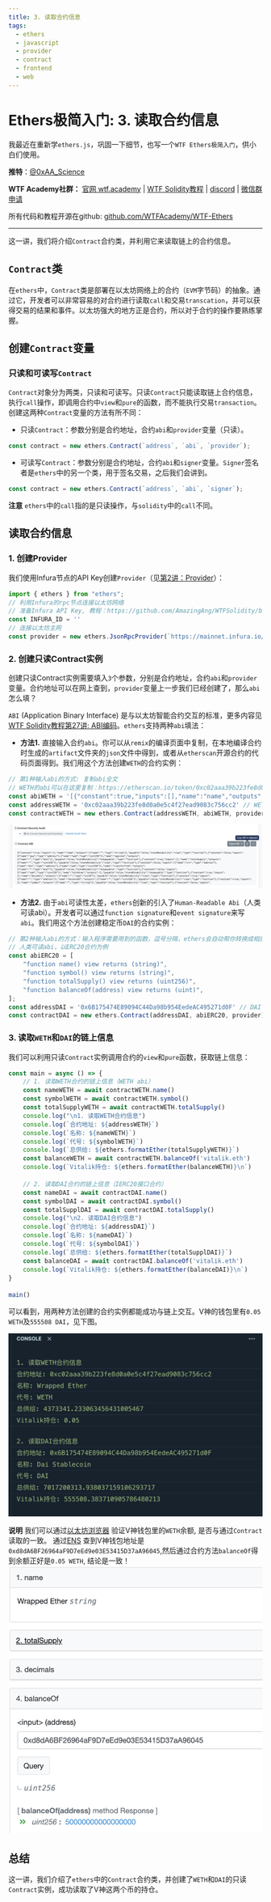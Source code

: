 ```yaml
---
title: 3. 读取合约信息
tags:
  - ethers
  - javascript
  - provider
  - contract
  - frontend
  - web
---
```


# Ethers极简入门: 3. 读取合约信息

我最近在重新学`ethers.js`，巩固一下细节，也写一个`WTF Ethers极简入门`，供小白们使用。

**推特**：[@0xAA_Science](https://twitter.com/0xAA_Science)

**WTF Academy社群：** [官网 wtf.academy](https://wtf.academy) | [WTF Solidity教程](https://github.com/AmazingAng/WTF-Solidity) | [discord](https://discord.gg/5akcruXrsk) | [微信群申请](https://docs.google.com/forms/d/e/1FAIpQLSe4KGT8Sh6sJ7hedQRuIYirOoZK_85miz3dw7vA1-YjodgJ-A/viewform?usp=sf_link)

所有代码和教程开源在github: [github.com/WTFAcademy/WTF-Ethers](https://github.com/WTFAcademy/WTF-Ethers)

-----

这一讲，我们将介绍`Contract`合约类，并利用它来读取链上的合约信息。

## `Contract`类

在`ethers`中，`Contract`类是部署在以太坊网络上的合约（`EVM`字节码）的抽象。通过它，开发者可以非常容易的对合约进行读取`call`和交易`transcation`，并可以获得交易的结果和事件。以太坊强大的地方正是合约，所以对于合约的操作要熟练掌握。

## 创建`Contract`变量

### 只读和可读写`Contract`

`Contract`对象分为两类，只读和可读写。只读`Contract`只能读取链上合约信息，执行`call`操作，即调用合约中`view`和`pure`的函数，而不能执行交易`transaction`。创建这两种`Contract`变量的方法有所不同：

- 只读`Contract`：参数分别是合约地址，合约`abi`和`provider`变量（只读）。

```javascript
const contract = new ethers.Contract(`address`, `abi`, `provider`);
```

- 可读写`Contract`：参数分别是合约地址，合约`abi`和`signer`变量。`Signer`签名者是`ethers`中的另一个类，用于签名交易，之后我们会讲到。

```javascript
const contract = new ethers.Contract(`address`, `abi`, `signer`);
```

**注意** `ethers`中的`call`指的是只读操作，与`solidity`中的`call`不同。

## 读取合约信息

### 1. 创建Provider

我们使用Infura节点的API Key创建`Provider`（见[第2讲：Provider](../02_Provider/readme.md)）：
```javascript
import { ethers } from "ethers";
// 利用Infura的rpc节点连接以太坊网络
// 准备Infura API Key, 教程：https://github.com/AmazingAng/WTFSolidity/blob/main/Topics/Tools/TOOL02_Infura/readme.md
const INFURA_ID = ''
// 连接以太坊主网
const provider = new ethers.JsonRpcProvider(`https://mainnet.infura.io/v3/${INFURA_ID}`)
```

### 2. 创建只读Contract实例

创建只读Contract实例需要填入`3`个参数，分别是合约地址，合约`abi`和`provider`变量。合约地址可以在网上查到，`provider`变量上一步我们已经创建了，那么`abi`怎么填？

`ABI` (Application Binary Interface) 是与以太坊智能合约交互的标准，更多内容见[WTF Solidity教程第27讲: ABI编码](https://github.com/AmazingAng/WTF-Solidity/blob/main/27_ABIEncode/readme.md)。`ethers`支持两种`abi`填法：

- **方法1.**  直接输入合约`abi`。你可以从`remix`的编译页面中复制，在本地编译合约时生成的`artifact`文件夹的`json`文件中得到，或者从`etherscan`开源合约的代码页面得到。我们用这个方法创建`WETH`的合约实例：

```javascript
// 第1种输入abi的方式: 复制abi全文
// WETH的abi可以在这里复制：https://etherscan.io/token/0xc02aaa39b223fe8d0a0e5c4f27ead9083c756cc2#code
const abiWETH = '[{"constant":true,"inputs":[],"name":"name","outputs":[{"name":"","type":"string"}],"payable":false,"stateMutability":"view",...太长后面省略...';
const addressWETH = '0xc02aaa39b223fe8d0a0e5c4f27ead9083c756cc2' // WETH Contract
const contractWETH = new ethers.Contract(addressWETH, abiWETH, provider)

```


![在Etherscan得到abi](img/3-1.png)



- **方法2.** 由于`abi`可读性太差，`ethers`创新的引入了`Human-Readable Abi`（人类可读abi）。开发者可以通过`function signature`和`event signature`来写`abi`。我们用这个方法创建稳定币`DAI`的合约实例：

```javascript
// 第2种输入abi的方式：输入程序需要用到的函数，逗号分隔，ethers会自动帮你转换成相应的abi
// 人类可读abi，以ERC20合约为例
const abiERC20 = [
    "function name() view returns (string)",
    "function symbol() view returns (string)",
    "function totalSupply() view returns (uint256)",
    "function balanceOf(address) view returns (uint)",
];
const addressDAI = '0x6B175474E89094C44Da98b954EedeAC495271d0F' // DAI Contract
const contractDAI = new ethers.Contract(addressDAI, abiERC20, provider)
```

### 3. 读取`WETH`和`DAI`的链上信息

我们可以利用只读`Contract`实例调用合约的`view`和`pure`函数，获取链上信息：

```javascript
const main = async () => {
    // 1. 读取WETH合约的链上信息（WETH abi）
    const nameWETH = await contractWETH.name()
    const symbolWETH = await contractWETH.symbol()
    const totalSupplyWETH = await contractWETH.totalSupply()
    console.log("\n1. 读取WETH合约信息")
    console.log(`合约地址: ${addressWETH}`)
    console.log(`名称: ${nameWETH}`)
    console.log(`代号: ${symbolWETH}`)
    console.log(`总供给: ${ethers.formatEther(totalSupplyWETH)}`)
    const balanceWETH = await contractWETH.balanceOf('vitalik.eth')
    console.log(`Vitalik持仓: ${ethers.formatEther(balanceWETH)}\n`)

    // 2. 读取DAI合约的链上信息（IERC20接口合约）
    const nameDAI = await contractDAI.name()
    const symbolDAI = await contractDAI.symbol()
    const totalSupplDAI = await contractDAI.totalSupply()
    console.log("\n2. 读取DAI合约信息")
    console.log(`合约地址: ${addressDAI}`)
    console.log(`名称: ${nameDAI}`)
    console.log(`代号: ${symbolDAI}`)
    console.log(`总供给: ${ethers.formatEther(totalSupplDAI)}`)
    const balanceDAI = await contractDAI.balanceOf('vitalik.eth')
    console.log(`Vitalik持仓: ${ethers.formatEther(balanceDAI)}\n`)
}

main()
```

可以看到，用两种方法创建的合约实例都能成功与链上交互。V神的钱包里有`0.05 WETH`及`555508 DAI`，见下图。

![成功读取V神WETH和DAI持仓](img/3-2.png)

**说明**
我们可以通过[以太坊浏览器](https://etherscan.io/token/0xc02aaa39b223fe8d0a0e5c4f27ead9083c756cc2#readContract) 验证V神钱包里的`WETH`余额, 是否与通过`Contract`读取的一致。 通过[ENS](https://app.ens.domains/name/vitalik.eth/details) 查到V神钱包地址是`0xd8dA6BF26964aF9D7eEd9e03E53415D37aA96045`,然后通过合约方法`balanceOf`得到余额正好是`0.05 WETH`, 结论是一致！
![V神WETH余额](img/3-3.png)

## 总结

这一讲，我们介绍了`ethers`中的`Contract`合约类，并创建了`WETH`和`DAI`的只读`Contract`实例，成功读取了V神这两个币的持仓。




